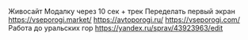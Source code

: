 Живосайт
Модалку через 10 сек + трек
Переделать первый экран
https://vseporogi.market/
https://avtoporogi.ru/
https://vseporogi.com/
Работа до уральских гор
https://yandex.ru/sprav/43923963/edit